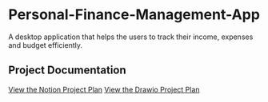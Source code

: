 # Personal-Finance-Management-App
A desktop application that helps the users to track their income, expenses and budget efficiently. 

## Project Documentation
[View the Notion Project Plan](https://www.notion.so/Personal-Finance-Management-Application-1baaddb0648880eca635c8c6505d12cb)
[View the Drawio Project Plan](https://app.diagrams.net/#G1omEHrOZSwa64FXx7iBymlYtb_c550osh#%7B%22pageId%22%3A%22ofWHFHf3Ra42FA_7O5Dr%22%7D)

